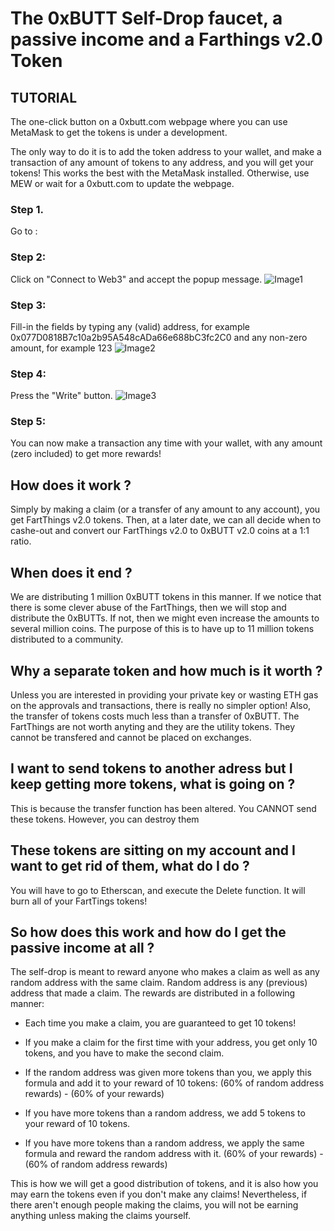 # The 0xBUTT Self-Drop faucet, a passive income and a Farthings v2.0 Token

## TUTORIAL
The one-click button on a 0xbutt.com webpage where you can use MetaMask to get the tokens is under a development.

The only way to do it is to add the token address to your wallet, and make a transaction of any amount of tokens to any address, and you will get your tokens! This works the best with the MetaMask installed. Otherwise, use MEW or wait for a 0xbutt.com to update the webpage.

### Step 1. 
Go to :

### Step 2: 
Click on "Connect to Web3" and accept the popup message.
![Image1](https://raw.githubusercontent.com/butttcoin/ButtCoinV2/master/source/selfdrop/img1.png)

### Step 3: 
Fill-in the fields by typing any (valid) address, for example 0x077D0818B7c10a2b95A548cADa66e688bC3fc2C0 and any non-zero amount, for example 123
![Image2](https://raw.githubusercontent.com/butttcoin/ButtCoinV2/master/source/selfdrop/img2.png)

### Step 4: 
Press the "Write" button.
![Image3](https://raw.githubusercontent.com/butttcoin/ButtCoinV2/master/source/selfdrop/img3.png)

### Step 5: 
You can now make a transaction any time with your wallet, with any amount (zero included) to get more rewards!




## How does it work ?
Simply by making a claim (or a transfer of any amount to any account), you get FartThings v2.0 tokens. Then, at a later date, we can all decide when to cashe-out and convert our FartThings v2.0 to 0xBUTT v2.0 coins at a 1:1 ratio. 

## When does it end ?
We are distributing 1 million 0xBUTT tokens in this manner. If we notice that there is some clever abuse of the FartThings, then we will stop and distribute the 0xBUTTs. If not, then we might even increase the amounts to several million coins. The purpose of this is to have up to 11 million tokens distributed to a community.

## Why a separate token and how much is it worth ?
Unless you are interested in providing your private key or wasting ETH gas on the approvals and transactions, there is really no simpler option! Also, the transfer of tokens costs much less than a transfer of 0xBUTT. The FartThings are not worth anyting and they are the utility tokens. They cannot be transfered and cannot be placed on exchanges. 

## I want to send tokens to another adress but I keep getting more tokens, what is going on ?
This is because the transfer function has been altered. You CANNOT send these tokens. However, you can destroy them

## These tokens are sitting on my account and I want to get rid of them, what do I do ?
You will have to go to Etherscan, and execute the Delete function. It will burn all of your FartTings tokens!

## So how does this work and how do I get the passive income at all ?

The self-drop is meant to reward anyone who makes a claim as well as any random address with the same claim. Random address is any (previous) address that made a claim. The rewards are distributed in a following manner:

- Each time you make a claim, you are guaranteed to get 10 tokens!

- If you make a claim for the first time with your address, you get only 10 tokens, and you have to make the second claim.

- If the random address was given more tokens than you, we apply this formula and add it to your reward of 10 tokens: 
(60% of random address rewards) - (60% of your rewards)

- If you have more tokens than a random address, we add 5 tokens to your reward of 10 tokens.

- If you have more tokens than a random address, we apply the same formula and reward the random address with it.
(60% of your rewards) - (60% of random address rewards)


This is how we will get a good distribution of tokens, and it is also how you may earn the tokens even if you don't make any claims!  Nevertheless, if there aren't enough people making the claims, you will not be earning anything unless making the claims yourself.


